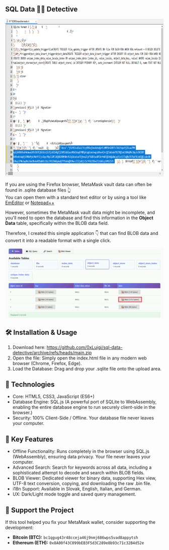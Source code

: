 ## SQL Data 🕵️‍♂️ Detective

<img src="https://raw.githubusercontent.com/0xLuigi/sql-data-detective/main/images/sqlite.png" alt="SQLite Database Icon" style="width: 800px; height: 500px;">

If you are using the Firefox browser, MetaMask vault data can often be found in .sqlite database files 👆 <br>
You can open them with a standard text editor or by using a tool like [EmEditor](https://www.emeditor.com) or [Notepad++](https://notepad-plus-plus.org/)<br>

However, sometimes the MetaMask vault data might be incomplete, and you'll need to open the database and find this information in the **Object Data** table, specifically within the BLOB data field.

<p>
Therefore, I created this simple application 👇 that can find BLOB data and convert it into a readable format with a single click.
</p>

<img src="https://raw.githubusercontent.com/0xLuigi/sql-data-detective/main/images/blob.gif" alt="blob data">

## 🛠️ Installation & Usage

1. Download here: https://github.com/0xLuigi/sql-data-detective/archive/refs/heads/main.zip
2. Open the file: Simply open the index.html file in any modern web browser (Chrome, Firefox, Edge).
3. Load the Database: Drag and drop your .sqlite file onto the upload area.

## 🚀 Technologies

- Core: HTML5, CSS3, JavaScript (ES6+)<br>
- Database Engine: SQL.js (A powerful port of SQLite to WebAssembly, enabling the entire database engine to run securely client-side in the browser.)<br>
- Security: 100% Client-Side / Offline. Your database file never leaves your computer.

## 🚀 Key Features

- Offline Functionality: Runs completely in the browser using SQL.js (WebAssembly), ensuring data privacy. Your file never leaves your computer.
- Advanced Search: Search for keywords across all data, including a sophisticated attempt to decode and search within BLOB fields.
- BLOB Viewer: Dedicated viewer for binary data, supporting Hex view, UTF-8 text conversion, copying, and downloading the raw .bin file.
- i18n Support: Available in Slovak, English, Italian, and German.
- UX: Dark/Light mode toggle and saved query management.

## 💖 Support the Project

If this tool helped you fix your MetaMask wallet, consider supporting the development:

- **Bitcoin (BTC):** `bc1qgug43r48cceja46j9nmj686wps5vad8appytsh`
- **Ethereum (ETH):** `0x8A00f43C099bEB3F5d3C289e8b93c71c32B4d52e` 
